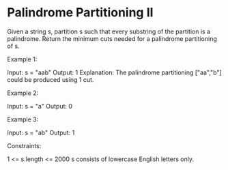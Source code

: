 # Palindrome Partitioning II

Given a string s, partition s such that every substring of the partition is a palindrome.
Return the minimum cuts needed for a palindrome partitioning of s.

Example 1:

Input: s = "aab"
Output: 1
Explanation: The palindrome partitioning ["aa","b"] could be produced using 1 cut.

Example 2:

Input: s = "a"
Output: 0

Example 3:

Input: s = "ab"
Output: 1

Constraints:

1 <= s.length <= 2000
s consists of lowercase English letters only.
